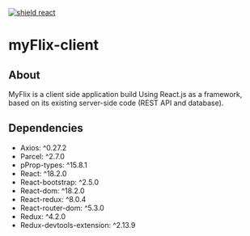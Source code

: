 [![shield react](https://img.shields.io/badge/viniciustocchio-React-9cf)](https://github.com/viniciustocchio/myFlix-client)

# myFlix-client

## About
MyFlix is a client side application build Using React.js as a framework, based on its existing server-side code (REST API and database).

## Dependencies
- Axios: ^0.27.2
- Parcel: ^2.7.0
- pProp-types: ^15.8.1
- React: ^18.2.0
- React-bootstrap: ^2.5.0
- React-dom: ^18.2.0
- React-redux: ^8.0.4
- React-router-dom: ^5.3.0
- Redux: ^4.2.0
- Redux-devtools-extension: ^2.13.9
